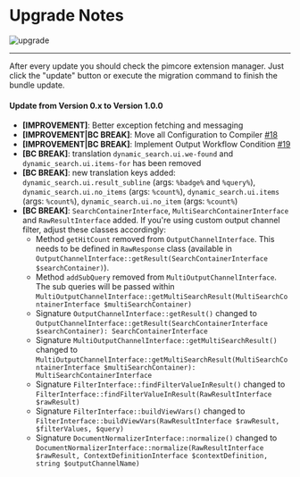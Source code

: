 # Upgrade Notes
![upgrade](https://user-images.githubusercontent.com/700119/31535145-3c01a264-affa-11e7-8d86-f04c33571f65.png)  

***

After every update you should check the pimcore extension manager. 
Just click the "update" button or execute the migration command to finish the bundle update.

#### Update from Version 0.x to Version 1.0.0
- **[IMPROVEMENT]**: Better exception fetching and messaging
- **[IMPROVEMENT|BC BREAK]**: Move all Configuration to Compiler [#18](https://github.com/dachcom-digital/pimcore-dynamic-search/issues/18)
- **[IMPROVEMENT|BC BREAK]**: Implement Output Workflow Condition [#19](https://github.com/dachcom-digital/pimcore-dynamic-search/issues/19)
- **[BC BREAK]**: translation `dynamic_search.ui.we-found` and `dynamic_search.ui.items-for` has been removed
- **[BC BREAK]**: new translation keys added: `dynamic_search.ui.result_subline` (args: `%badge%` and `%query%`), `dynamic_search.ui.no_items` (args: `%count%`), `dynamic_search.ui.items` (args: `%count%`), `dynamic_search.ui.no_item` (args: `%count%`)
- **[BC BREAK]**: `SearchContainerInterface`, `MultiSearchContainerInterface` and `RawResultInterface` added. If you're using custom output channel filter, adjust these classes accordingly:
  - Method `getHitCount` removed from `OutputChannelInterface`. This needs to be defined in `RawResponse` class (available in `OutputChannelInterface::getResult(SearchContainerInterface $searchContainer)`).
  - Method `addSubQuery` removed from `MultiOutputChannelInterface`. The sub queries will be passed within `MultiOutputChannelInterface::getMultiSearchResult(MultiSearchContainerInterface $multiSearchContainer)`
  - Signature `OutputChannelInterface::getResult()` changed to `OutputChannelInterface::getResult(SearchContainerInterface $searchContainer): SearchContainerInterface`
  - Signature `MultiOutputChannelInterface::getMultiSearchResult()` changed to `MultiOutputChannelInterface::getMultiSearchResult(MultiSearchContainerInterface $multiSearchContainer): MultiSearchContainerInterface`
  - Signature `FilterInterface::findFilterValueInResult()` changed to `FilterInterface::findFilterValueInResult(RawResultInterface $rawResult)`
  - Signature `FilterInterface::buildViewVars()` changed to `FilterInterface::buildViewVars(RawResultInterface $rawResult, $filterValues, $query)`
  - Signature `DocumentNormalizerInterface::normalize()` changed to `DocumentNormalizerInterface::normalize(RawResultInterface $rawResult, ContextDefinitionInterface $contextDefinition, string $outputChannelName)`